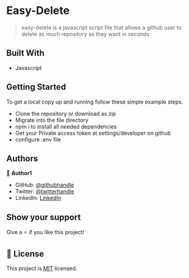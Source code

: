 # Easy-Delete


>easy-delete is a javascript script file that allows a github user to delete as much repository as they want in seconds

## Built With

- Javascript


## Getting Started

To get a local copy up and running follow these simple example steps.

- Clone the repository or download as zip
- Migrate into the file directory
- npm i to install all needed dependencies
- Get your Private access token at settings/developer on github
- configure .env file



## Authors

👤 **Author1**

- GitHub: [@githubhandle](https://github.com/ifzyy)
- Twitter: [@twitterhandle](https://twitter.com/johnsnemmanuel)
- LinkedIn: [LinkedIn](https://linkedin.com/in/johnson-emmanuel)


## Show your support

Give a ⭐️ if you like this project!


## 📝 License

This project is [MIT](./MIT.md) licensed.

